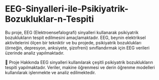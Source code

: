 # EEG-Sinyalleri-ile-Psikiyatrik-Bozukluklar-n-Tespiti
Bu proje, EEG (Elektroensefalografi) sinyalleri kullanarak psikiyatrik bozuklukların tespit edilmesini amaçlamaktadır. EEG, beynin elektriksel aktivitelerini ölçen bir tekniktir ve bu projede, psikiyatrik bozuklukları (örneğin, depresyon, anksiyete, şizofreni) sınıflandırmak için EEG verileri üzerinde analiz yapılmaktadır.

📌 Proje Hakkında
EEG sinyalleri kullanılarak çeşitli psikiyatrik bozuklukların tespiti yapılmaktadır.
Veriler, makine öğrenmesi ve derin öğrenme modelleri kullanılarak işlenmekte ve analiz edilmektedir.
